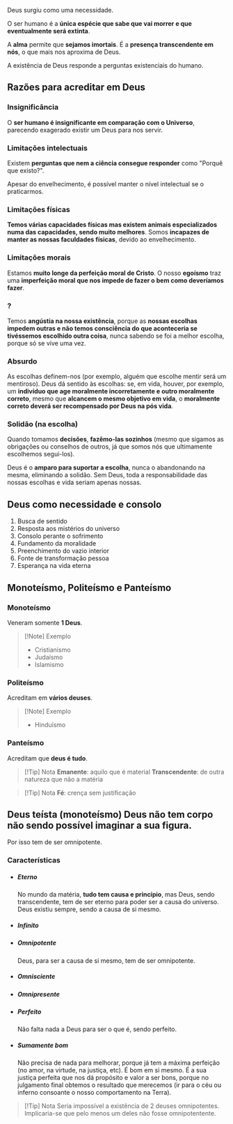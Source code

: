 Deus surgiu como uma necessidade.

O ser humano é a **única espécie que sabe que vai morrer e que eventualmente será extinta**.

A **alma** permite que **sejamos imortais**. É a **presença transcendente em nós**, o que mais nos aproxima de Deus.

A existência de Deus responde a perguntas existenciais do humano.
## Razões para acreditar em Deus
### Insignificância
O **ser humano é insignificante em comparação com o Universo**, parecendo exagerado existir um Deus para nos servir.
### Limitações intelectuais
Existem **perguntas que nem a ciência consegue responder** como "Porquê que existo?".

Apesar do envelhecimento, é possível manter o nível intelectual se o praticarmos.
### Limitações físicas
**Temos várias capacidades físicas mas existem animais especializados numa das capacidades, sendo muito melhores**. Somos **incapazes de manter as nossas faculdades físicas**, devido ao envelhecimento.
### Limitações morais
Estamos **muito longe da perfeição moral de Cristo**. O nosso **egoísmo** traz uma **imperfeição moral que nos impede de fazer o bem como deveríamos fazer**.

### ?
Temos **angústia na nossa existência**, porque as **nossas escolhas impedem outras e não temos consciência do que aconteceria se tivéssemos escolhido outra coisa**, nunca sabendo se foi a melhor escolha, porque só se vive uma vez.
### Absurdo
As escolhas definem-nos (por exemplo, alguém que escolhe mentir será um mentiroso).
Deus dá sentido às escolhas: se, em vida, houver, por exemplo, um **indivíduo que age moralmente incorretamente e outro moralmente correto**, mesmo que **alcancem o mesmo objetivo em vida**, o **moralmente correto deverá ser recompensado por Deus na pós vida**.
### Solidão (na escolha)
Quando tomamos **decisões**, **fazêmo-las sozinhos** (mesmo que sigamos as obrigações ou conselhos de outros, já que somos nós que ultimamente escolhemos segui-los).

Deus é o **amparo para suportar a escolha**, nunca o abandonando na mesma, eliminando a solidão. Sem Deus, toda a responsabilidade das nossas escolhas e vida seriam apenas nossas.
## Deus como necessidade e consolo
1. Busca de sentido
2. Resposta aos mistérios do universo
3. Consolo perante o sofrimento
4. Fundamento da moralidade
5. Preenchimento do vazio interior
6. Fonte de transformação pessoa
7. Esperança na vida eterna

## Monoteísmo, Politeísmo e Panteísmo
### Monoteísmo
Veneram somente **1 Deus**.
>[!Note] Exemplo
>- Cristianismo
>- Judaísmo
>- Islamismo

### Politeísmo
Acreditam em **vários deuses**.
>[!Note] Exemplo
>- Hinduísmo

### Panteísmo
Acreditam que **deus é tudo**.

>[!Tip] Nota
>**Emanente**: aquilo que é material
>**Transcendente**: de outra natureza que não a matéria

>[!Tip] Nota
>**Fé**: crença sem justificação
## Deus teísta (monoteísmo) Deus não tem corpo não sendo possível imaginar a sua figura.
 Por isso tem de ser omnipotente.
### Características
- ##### Eterno
  No mundo da matéria, **tudo tem causa e princípio**, mas Deus, sendo transcendente, tem de ser eterno para poder ser a causa do universo. Deus existiu sempre, sendo a causa de si mesmo.
- ##### Infinito
- ##### Omnipotente
  Deus, para ser a causa de si mesmo, tem de ser omnipotente.
- ##### Omnisciente
- ##### Omnipresente
- ##### Perfeito
  Não falta nada a Deus para ser o que é, sendo perfeito.
- ##### Sumamente bom
  Não precisa de nada para melhorar, porque já tem a máxima perfeição (no amor, na virtude, na justiça, etc). É bom em si mesmo.
  É a sua justiça perfeita que nos dá propósito e valor a ser bons, porque no julgamento final obtemos o resultado que merecemos (ir para o céu ou inferno consoante o nosso comportamento na Terra).
>[!Tip] Nota
>Seria impossível a existência de 2 deuses omnipotentes. Implicaria-se que pelo menos um deles não fosse omnipotentente.